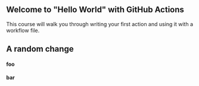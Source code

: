 ## Welcome to "Hello World" with GitHub Actions

This course will walk you through writing your first action and using it with a workflow file.

## A random change

#### foo

#### bar
